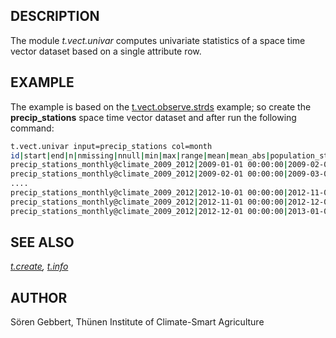 ## DESCRIPTION

The module *t.vect.univar* computes univariate statistics of a space
time vector dataset based on a single attribute row.

## EXAMPLE

The example is based on the
[t.vect.observe.strds](t.vect.observe.strds.md) example; so create the
**precip_stations** space time vector dataset and after run the
following command:

```sh
t.vect.univar input=precip_stations col=month
id|start|end|n|nmissing|nnull|min|max|range|mean|mean_abs|population_stddev|population_variance|population_coeff_variation|sample_stddev|sample_variance|kurtosis|skewness
precip_stations_monthly@climate_2009_2012|2009-01-01 00:00:00|2009-02-01 00:00:00|132|0|4|-2.31832|7.27494|9.59326|3.44624|3.5316|1.79322|3.21564|0.520341|1.80005|3.24019|0.484515|-0.338519
precip_stations_monthly@climate_2009_2012|2009-02-01 00:00:00|2009-03-01 00:00:00|132|0|4|-0.654152|7.90613|8.56028|5.47853|5.48844|1.73697|3.01708|0.317051|1.74359|3.04011|0.875252|-1.0632
....
precip_stations_monthly@climate_2009_2012|2012-10-01 00:00:00|2012-11-01 00:00:00|132|0|4|9.67596|18.4654|8.78945|14.945|14.945|1.90659|3.6351|0.127574|1.91386|3.66285|-0.0848967|-0.700833
precip_stations_monthly@climate_2009_2012|2012-11-01 00:00:00|2012-12-01 00:00:00|132|0|4|3.56755|10.6211|7.05357|7.72153|7.72153|1.33684|1.78715|0.173132|1.34194|1.8008|0.90434|-0.863935
precip_stations_monthly@climate_2009_2012|2012-12-01 00:00:00|2013-01-01 00:00:00|132|0|4|3.04325|11.6368|8.5935|8.20147|8.20147|1.78122|3.17275|0.217183|1.78801|3.19697|-0.177991|-0.501295
```

## SEE ALSO

*[t.create](t.create.md), [t.info](t.info.md)*

## AUTHOR

Sören Gebbert, Thünen Institute of Climate-Smart Agriculture
